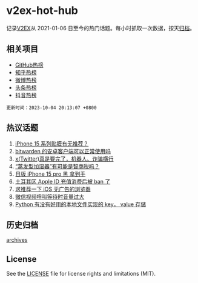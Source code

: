 # v2ex-hot-hub

 记录[V2EX](https://www.v2ex.com/)从 2021-01-06 日至今的热门话题。每小时抓取一次数据，按天[归档](archives)。
 
 ## 相关项目

- [GitHub热榜](https://github.com/lonnyzhang423/github-hot-hub)
- [知乎热榜](https://github.com/lonnyzhang423/zhihu-hot-hub)
- [微博热榜](https://github.com/lonnyzhang423/weibo-hot-hub)
- [头条热榜](https://github.com/lonnyzhang423/toutiao-hot-hub)
- [抖音热榜](https://github.com/lonnyzhang423/douyin-hot-hub)


 `更新时间：2023-10-04 20:13:07 +0800`

## 热议话题

1. [iPhone 15 系列贴膜有无推荐？](https://www.v2ex.com/t/978877)
1. [bitwarden 的安卓客户端可以正常使用吗](https://www.v2ex.com/t/978764)
1. [x(Twitter)真是要完了，机器人、诈骗横行](https://www.v2ex.com/t/978821)
1. [“蒸发型加湿器”有可能是智商税吗？](https://www.v2ex.com/t/978788)
1. [日版 iPhone 15 pro 黑 拿到手](https://www.v2ex.com/t/978819)
1. [土耳其区 Apple ID 充值消费后被 ban 了](https://www.v2ex.com/t/978834)
1. [求推荐一下 iOS 无广告的浏览器](https://www.v2ex.com/t/978813)
1. [微信视频呼叫等待时音量过大](https://www.v2ex.com/t/978824)
1. [Python 有没有好用的本地文件实现的 key， value 存储](https://www.v2ex.com/t/978875)

## 历史归档

[archives](archives)

## License

See the [LICENSE](LICENSE) file for license rights and limitations (MIT).
